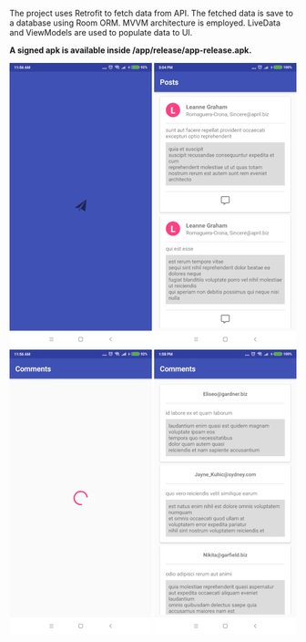 The project uses Retrofit to fetch data from API. The fetched data is save to a database using Room ORM. MVVM architecture is employed. LiveData and ViewModels are used to populate data to UI.

**A signed apk is available inside /app/release/app-release.apk.**

![alt text](images/splash_screen.png) ![alt text](images/posts.png) ![alt text](images/comment_loading.png) ![alt text](images/comments.png)
